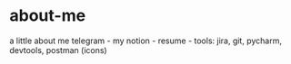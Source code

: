 # about-me
a little about me
telegram - 
my notion - 
resume - 
tools: jira, git, pycharm, devtools, postman (icons) 
